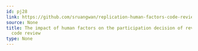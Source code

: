 ```yaml
---
id: pj28
link: https://github.com/sruangwan/replication-human-factors-code-review/
source: None
title: The impact of human factors on the participation decision of reviewers in modern
  code review
type: None
---
```


